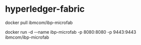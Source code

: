 # hyperledger-fabric

docker pull ibmcom/ibp-microfab

docker run -d --name ibp-microfab -p 8080:8080 -p 9443:9443 ibmcom/ibp-microfab

